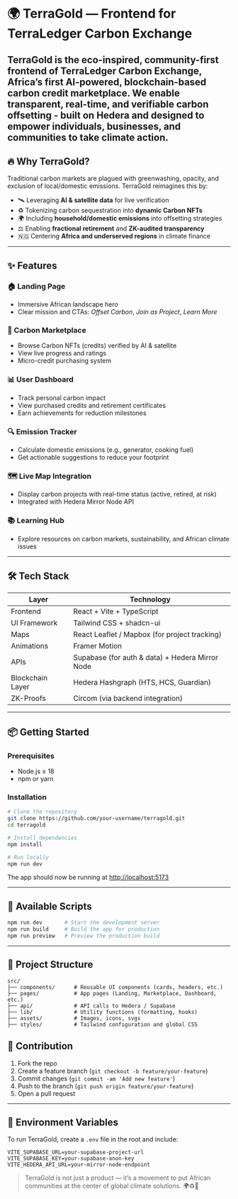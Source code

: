 # 🌍 TerraGold — Frontend for TerraLedger Carbon Exchange
**TerraGold** is the eco-inspired, community-first frontend of **TerraLedger Carbon Exchange**, Africa’s first AI-powered, blockchain-based carbon credit marketplace. We enable transparent, real-time, and verifiable carbon offsetting - built on Hedera and designed to empower individuals, businesses, and communities to take climate action.
---

## 🔥 Why TerraGold?

Traditional carbon markets are plagued with greenwashing, opacity, and exclusion of local/domestic emissions. TerraGold reimagines this by:

- 🛰️ Leveraging **AI & satellite data** for live verification
- ♻️ Tokenizing carbon sequestration into **dynamic Carbon NFTs**
- 🌍 Including **household/domestic emissions** into offsetting strategies
- ⚖️ Enabling **fractional retirement** and **ZK-audited transparency**
- 🇳🇬 Centering **Africa and underserved regions** in climate finance

---

## ✨ Features

### 🏠 Landing Page
- Immersive African landscape hero
- Clear mission and CTAs: *Offset Carbon*, *Join as Project*, *Learn More*

### 🌿 Carbon Marketplace
- Browse Carbon NFTs (credits) verified by AI & satellite
- View live progress and ratings
- Micro-credit purchasing system

### 📊 User Dashboard
- Track personal carbon impact
- View purchased credits and retirement certificates
- Earn achievements for reduction milestones

### 🔍 Emission Tracker
- Calculate domestic emissions (e.g., generator, cooking fuel)
- Get actionable suggestions to reduce your footprint

### 🗺️ Live Map Integration
- Display carbon projects with real-time status (active, retired, at risk)
- Integrated with Hedera Mirror Node API

### 📚 Learning Hub
- Explore resources on carbon markets, sustainability, and African climate issues

---

## 🛠 Tech Stack

| Layer             | Technology                           |
|------------------|---------------------------------------|
| Frontend          | React + Vite + TypeScript             |
| UI Framework      | Tailwind CSS + shadcn-ui              |
| Maps              | React Leaflet / Mapbox (for project tracking) |
| Animations        | Framer Motion                         |
| APIs              | Supabase (for auth & data) + Hedera Mirror Node |
| Blockchain Layer  | Hedera Hashgraph (HTS, HCS, Guardian) |
| ZK-Proofs         | Circom (via backend integration)      |

---

## 📦 Getting Started

### Prerequisites

- Node.js ≥ 18
- npm or yarn

### Installation

```bash
# Clone the repository
git clone https://github.com/your-username/terragold.git
cd terragold

# Install dependencies
npm install

# Run locally
npm run dev
````

The app should now be running at [http://localhost:5173](http://localhost:5173)

---

## 🧪 Available Scripts

```bash
npm run dev       # Start the development server
npm run build     # Build the app for production
npm run preview   # Preview the production build
```

---

## 🧩 Project Structure

```
src/
├── components/      # Reusable UI components (cards, headers, etc.)
├── pages/           # App pages (Landing, Marketplace, Dashboard, etc.)
├── api/             # API calls to Hedera / Supabase
├── lib/             # Utility functions (formatting, hooks)
├── assets/          # Images, icons, svgs
├── styles/          # Tailwind configuration and global CSS
```

## 🤝 Contribution

1. Fork the repo
2. Create a feature branch (`git checkout -b feature/your-feature`)
3. Commit changes (`git commit -am 'Add new feature'`)
4. Push to the branch (`git push origin feature/your-feature`)
5. Open a pull request

---

## 🔐 Environment Variables

To run TerraGold, create a `.env` file in the root and include:

```env
VITE_SUPABASE_URL=your-supabase-project-url
VITE_SUPABASE_KEY=your-supabase-anon-key
VITE_HEDERA_API_URL=your-mirror-node-endpoint

```

> TerraGold is not just a product — it’s a movement to put African communities at the center of global climate solutions. 🌍♻️🚀

